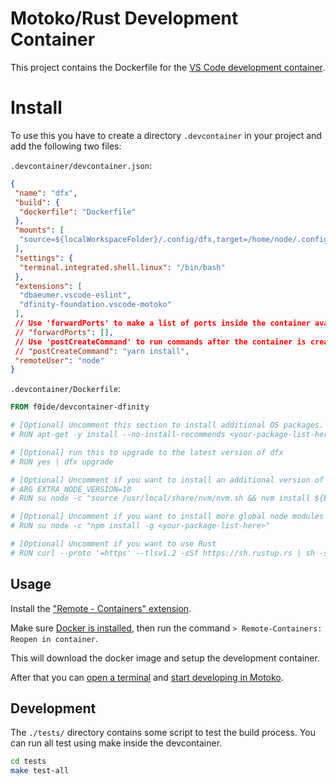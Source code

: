 
# Motoko/Rust Development Container

This project contains the Dockerfile for the [VS Code development container](https://code.visualstudio.com/docs/remote/containers).

# Install

To use this you have to create a directory `.devcontainer` in your project and add the following two files:

`.devcontainer/devcontainer.json`:

```json
{
 "name": "dfx",
 "build": {
  "dockerfile": "Dockerfile"
 },
 "mounts": [
  "source=${localWorkspaceFolder}/.config/dfx,target=/home/node/.config/dfx,type=bind"
 ],
 "settings": {
  "terminal.integrated.shell.linux": "/bin/bash"
 },
 "extensions": [
  "dbaeumer.vscode-eslint",
  "dfinity-foundation.vscode-motoko"
 ],
 // Use 'forwardPorts' to make a list of ports inside the container available locally.
 // "forwardPorts": [],
 // Use 'postCreateCommand' to run commands after the container is created.
 // "postCreateCommand": "yarn install",
 "remoteUser": "node"
}
```

`.devcontainer/Dockerfile`:

```Dockerfile
FROM f0ide/devcontainer-dfinity

# [Optional] Uncomment this section to install additional OS packages.
# RUN apt-get -y install --no-install-recommends <your-package-list-here>

# [Optional] run this to upgrade to the latest version of dfx
# RUN yes | dfx upgrade

# [Optional] Uncomment if you want to install an additional version of node using nvm
# ARG EXTRA_NODE_VERSION=10
# RUN su node -c "source /usr/local/share/nvm/nvm.sh && nvm install ${EXTRA_NODE_VERSION}"

# [Optional] Uncomment if you want to install more global node modules
# RUN su node -c "npm install -g <your-package-list-here>"

# [Optional] Uncomment if you want to use Rust
# RUN curl --proto '=https' --tlsv1.2 -sSf https://sh.rustup.rs | sh -s -- -t wasm32-unknown-unknown -y
```

## Usage

Install the ["Remote - Containers" extension](https://marketplace.visualstudio.com/items?itemName=ms-vscode-remote.remote-containers).

Make sure [Docker is installed](https://code.visualstudio.com/docs/remote/containers#_installation),
then run the command `> Remote-Containers: Reopen in container`.

This will download the docker image and setup the development container.

After that you can [open a terminal](https://code.visualstudio.com/docs/editor/integrated-terminal)
and [start developing in Motoko](https://sdk.dfinity.org/docs/developers-guide/tutorials/at-a-glance.html).


## Development

The `./tests/` directory contains some script to test the build process.
You can run all test using make inside the devcontainer.

```bash
cd tests
make test-all
```
